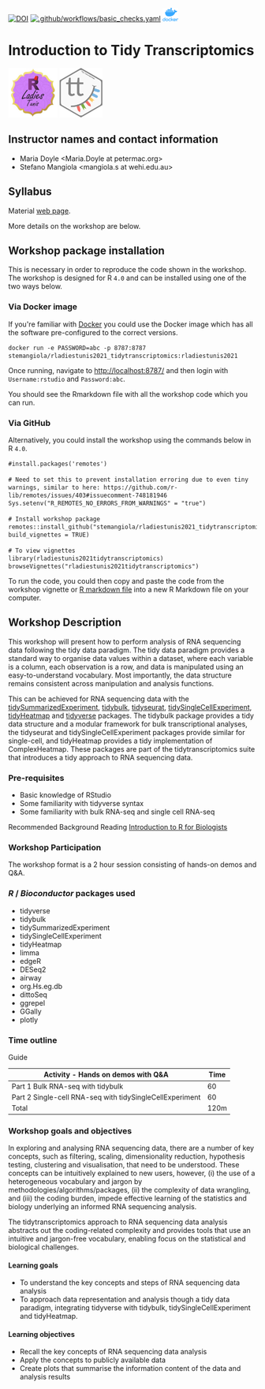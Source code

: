 <!-- badges: start -->
[![DOI](https://zenodo.org/badge/306182457.svg)](https://zenodo.org/badge/latestdoi/306182457)
[![.github/workflows/basic_checks.yaml](https://github.com/stemangiola/rladiestunis2021_tidytranscriptomics/workflows/.github/workflows/basic_checks.yaml/badge.svg)](https://github.com/stemangiola/rladiestunis2021_tidytranscriptomics/actions) [![Docker](https://github.com/Bioconductor/BioC2020/raw/master/docs/images/docker_icon.png)](https://hub.docker.com/repository/docker/stemangiola/rladiestunis2021_tidytranscriptomics) 	
<!-- badges: end -->

# Introduction to Tidy Transcriptomics
<p float="left">
<img height="100" alt="rladiestunis2021" src="man/figures/rladies_tunis_logo.jpg"/>
<img height="100" alt="tidybulk" src="https://github.com/Bioconductor/BiocStickers/blob/master/tidybulk/tidybulk.png?raw=true"/>
</p>

## Instructor names and contact information

* Maria Doyle <Maria.Doyle at petermac.org>  
* Stefano Mangiola <mangiola.s at wehi.edu.au>

## Syllabus

Material [web page](https://stemangiola.github.io/rladiestunis2021_tidytranscriptomics/articles/tidytranscriptomics.html).

More details on the workshop are below.

## Workshop package installation 

This is necessary in order to reproduce the code shown in the workshop. The workshop is designed for R `4.0` and can be installed using one of the two ways below.

### Via Docker image

If you're familiar with [Docker](https://docs.docker.com/get-docker/) you could use the Docker image which has all the software pre-configured to the correct versions.

```
docker run -e PASSWORD=abc -p 8787:8787 stemangiola/rladiestunis2021_tidytranscriptomics:rladiestunis2021
```

Once running, navigate to <http://localhost:8787/> and then login with
`Username:rstudio` and `Password:abc`.

You should see the Rmarkdown file with all the workshop code which you can run.

### Via GitHub

Alternatively, you could install the workshop using the commands below in R `4.0`.

```
#install.packages('remotes')

# Need to set this to prevent installation erroring due to even tiny warnings, similar to here: https://github.com/r-lib/remotes/issues/403#issuecomment-748181946
Sys.setenv("R_REMOTES_NO_ERRORS_FROM_WARNINGS" = "true")

# Install workshop package
remotes::install_github("stemangiola/rladiestunis2021_tidytranscriptomics", build_vignettes = TRUE)

# To view vignettes
library(rladiestunis2021tidytranscriptomics)
browseVignettes("rladiestunis2021tidytranscriptomics")
```

To run the code, you could then copy and paste the code from the workshop vignette or [R markdown file](https://raw.githubusercontent.com/stemangiola/rladiestunis2021_tidytranscriptomics/master/vignettes/tidytranscriptomics.Rmd) into a new R Markdown file on your computer.

## Workshop Description

This workshop will present how to perform analysis of RNA sequencing data following the tidy data paradigm. The tidy data paradigm provides a standard way to organise data values within a dataset, where each variable is a column, each observation is a row, and data is manipulated using an easy-to-understand vocabulary. Most importantly, the data structure remains consistent across manipulation and analysis functions.

This can be achieved for RNA sequencing data with the [tidySummarizedExperiment](https://stemangiola.github.io/tidySummarizedExperiment/), [tidybulk](https://stemangiola.github.io/tidybulk/), [tidyseurat](https://stemangiola.github.io/tidyseurat/), [tidySingleCellExperiment](https://stemangiola.github.io/tidySingleCellExperiment/),  [tidyHeatmap](https://stemangiola.github.io/tidyHeatmap/) and [tidyverse](https://www.tidyverse.org/) packages. The tidybulk package provides a tidy data structure and a modular framework for bulk transcriptional analyses, the tidyseurat and tidySingleCellExperiment packages provide similar for single-cell, and tidyHeatmap provides a tidy implementation of ComplexHeatmap. These packages are part of the tidytranscriptomics suite that introduces a tidy approach to RNA sequencing data.

### Pre-requisites

* Basic knowledge of RStudio
* Some familiarity with tidyverse syntax
* Some familiarity with bulk RNA-seq and single cell RNA-seq

Recommended Background Reading
[Introduction to R for Biologists](https://melbournebioinformatics.github.io/r-intro-biologists/intro_r_biologists.html)

### Workshop Participation

The workshop format is a 2 hour session consisting of hands-on demos and Q&A.

### _R_ / _Bioconductor_ packages used

* tidyverse
* tidybulk
* tidySummarizedExperiment
* tidySingleCellExperiment
* tidyHeatmap
* limma
* edgeR
* DESeq2
* airway
* org.Hs.eg.db
* dittoSeq
* ggrepel
* GGally
* plotly


### Time outline

Guide

| Activity - Hands on demos with Q&A                                 | Time |
|--------------------------------------------------------------------|------|
| Part 1 Bulk RNA-seq with tidybulk                                  |  60  |
| Part 2 Single-cell RNA-seq with tidySingleCellExperiment           |  60  |
| Total                                                              | 120m |

### Workshop goals and objectives

In exploring and analysing RNA sequencing data, there are a number of key concepts, such as filtering, scaling, dimensionality reduction, hypothesis testing, clustering and visualisation, that need to be understood. These concepts can be intuitively explained to new users, however, (i) the use of a heterogeneous vocabulary and jargon by methodologies/algorithms/packages, (ii) the complexity of data wrangling, and (iii) the coding burden, impede effective learning of the statistics and biology underlying an informed RNA sequencing analysis.

The tidytranscriptomics approach to RNA sequencing data analysis abstracts out the coding-related complexity and provides tools that use an intuitive and jargon-free vocabulary, enabling focus on the statistical and biological challenges.

#### Learning goals

* To understand the key concepts and steps of RNA sequencing data analysis
* To approach data representation and analysis though a tidy data paradigm, integrating tidyverse with tidybulk, tidySingleCellExperiment and tidyHeatmap.

#### Learning objectives

* Recall the key concepts of RNA sequencing data analysis
* Apply the concepts to publicly available data
* Create plots that summarise the information content of the data and analysis results
